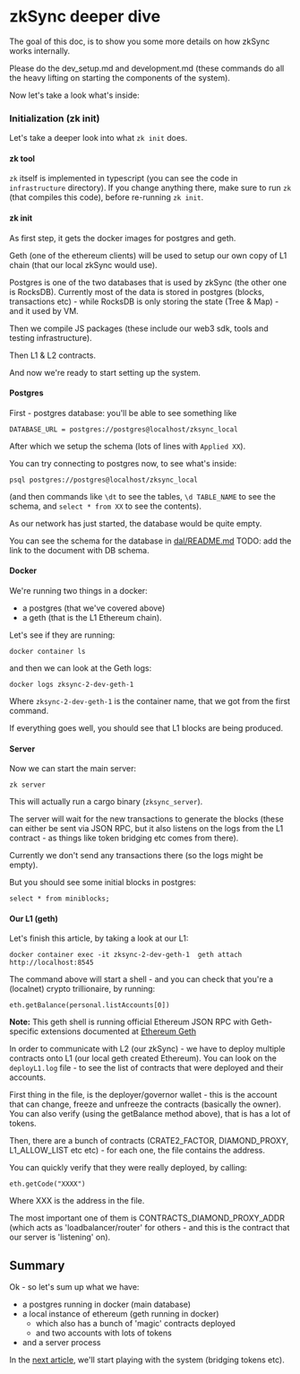 # zkSync deeper dive

The goal of this doc, is to show you some more details on how zkSync works internally.

Please do the dev_setup.md and development.md (these commands do all the heavy lifting on starting the components of the
system).

Now let's take a look what's inside:

### Initialization (zk init)

Let's take a deeper look into what `zk init` does.

#### zk tool

`zk` itself is implemented in typescript (you can see the code in `infrastructure` directory). If you change anything
there, make sure to run `zk` (that compiles this code), before re-running `zk init`.

#### zk init

As first step, it gets the docker images for postgres and geth.

Geth (one of the ethereum clients) will be used to setup our own copy of L1 chain (that our local zkSync would use).

Postgres is one of the two databases that is used by zkSync (the other one is RocksDB). Currently most of the data is
stored in postgres (blocks, transactions etc) - while RocksDB is only storing the state (Tree & Map) - and it used by
VM.

Then we compile JS packages (these include our web3 sdk, tools and testing infrastructure).

Then L1 & L2 contracts.

And now we're ready to start setting up the system.

#### Postgres

First - postgres database: you'll be able to see something like

```
DATABASE_URL = postgres://postgres@localhost/zksync_local
```

After which we setup the schema (lots of lines with `Applied XX`).

You can try connecting to postgres now, to see what's inside:

```shell
psql postgres://postgres@localhost/zksync_local
```

(and then commands like `\dt` to see the tables, `\d TABLE_NAME` to see the schema, and `select * from XX` to see the
contents).

As our network has just started, the database would be quite empty.

You can see the schema for the database in [dal/README.md](../../core/lib/dal/README.md) TODO: add the link to the
document with DB schema.

#### Docker

We're running two things in a docker:

- a postgres (that we've covered above)
- a geth (that is the L1 Ethereum chain).

Let's see if they are running:

```shell
docker container ls
```

and then we can look at the Geth logs:

```shell
docker logs zksync-2-dev-geth-1
```

Where `zksync-2-dev-geth-1` is the container name, that we got from the first command.

If everything goes well, you should see that L1 blocks are being produced.

#### Server

Now we can start the main server:

```shell
zk server
```

This will actually run a cargo binary (`zksync_server`).

The server will wait for the new transactions to generate the blocks (these can either be sent via JSON RPC, but it also
listens on the logs from the L1 contract - as things like token bridging etc comes from there).

Currently we don't send any transactions there (so the logs might be empty).

But you should see some initial blocks in postgres:

```
select * from miniblocks;
```

#### Our L1 (geth)

Let's finish this article, by taking a look at our L1:

```shell
docker container exec -it zksync-2-dev-geth-1  geth attach http://localhost:8545
```

The command above will start a shell - and you can check that you're a (localnet) crypto trillionaire, by running:

```shell
eth.getBalance(personal.listAccounts[0])
```

**Note:** This geth shell is running official Ethereum JSON RPC with Geth-specific extensions documented at
[Ethereum Geth](https://geth.ethereum.org/docs/interacting-with-geth/rpc/ns-eth)

In order to communicate with L2 (our zkSync) - we have to deploy multiple contracts onto L1 (our local geth created
Ethereum). You can look on the `deployL1.log` file - to see the list of contracts that were deployed and their accounts.

First thing in the file, is the deployer/governor wallet - this is the account that can change, freeze and unfreeze the
contracts (basically the owner). You can also verify (using the getBalance method above), that is has a lot of tokens.

Then, there are a bunch of contracts (CRATE2_FACTOR, DIAMOND_PROXY, L1_ALLOW_LIST etc etc) - for each one, the file
contains the address.

You can quickly verify that they were really deployed, by calling:

```shell
eth.getCode("XXXX")
```

Where XXX is the address in the file.

The most important one of them is CONTRACTS_DIAMOND_PROXY_ADDR (which acts as 'loadbalancer/router' for others - and
this is the contract that our server is 'listening' on).

## Summary

Ok - so let's sum up what we have:

- a postgres running in docker (main database)
- a local instance of ethereum (geth running in docker)
  - which also has a bunch of 'magic' contracts deployed
  - and two accounts with lots of tokens
- and a server process

In the [next article](02_deposits.md), we'll start playing with the system (bridging tokens etc).
